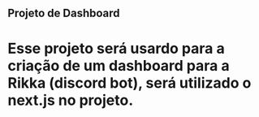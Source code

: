 ## Projeto de Dashboard
# Esse projeto será usardo para a criação de um dashboard para a Rikka (discord bot), será utilizado o next.js no projeto.